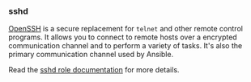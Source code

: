 ### sshd

[OpenSSH](https://www.openssh.com/) is a secure replacement for `telnet`
and other remote control programs. It allows you to connect to remote
hosts over a encrypted communication channel and to perform a variety of
tasks. It's also the primary communication channel used by Ansible.

Read the [sshd role documentation](https://docs.debops.org/en/HEAD/ansible/roles/sshd/) for more details.
